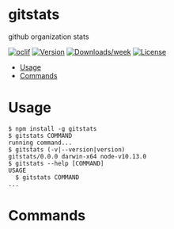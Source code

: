 gitstats
========

github organization stats

[![oclif](https://img.shields.io/badge/cli-oclif-brightgreen.svg)](https://oclif.io)
[![Version](https://img.shields.io/npm/v/gitstats.svg)](https://npmjs.org/package/gitstats)
[![Downloads/week](https://img.shields.io/npm/dw/gitstats.svg)](https://npmjs.org/package/gitstats)
[![License](https://img.shields.io/npm/l/gitstats.svg)](https://github.com/elbandito/gitstats/blob/master/package.json)

<!-- toc -->
* [Usage](#usage)
* [Commands](#commands)
<!-- tocstop -->
# Usage
<!-- usage -->
```sh-session
$ npm install -g gitstats
$ gitstats COMMAND
running command...
$ gitstats (-v|--version|version)
gitstats/0.0.0 darwin-x64 node-v10.13.0
$ gitstats --help [COMMAND]
USAGE
  $ gitstats COMMAND
...
```
<!-- usagestop -->
# Commands
<!-- commands -->

<!-- commandsstop -->
